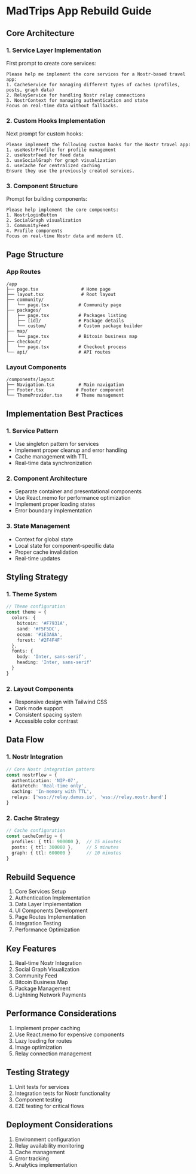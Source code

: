 # MadTrips App Rebuild Guide

## Core Architecture

### 1. Service Layer Implementation
First prompt to create core services:
```
Please help me implement the core services for a Nostr-based travel app:
1. CacheService for managing different types of caches (profiles, posts, graph data)
2. RelayService for handling Nostr relay connections
3. NostrContext for managing authentication and state
Focus on real-time data without fallbacks.
```

### 2. Custom Hooks Implementation
Next prompt for custom hooks:
```
Please implement the following custom hooks for the Nostr travel app:
1. useNostrProfile for profile management
2. useNostrFeed for feed data
3. useSocialGraph for graph visualization
4. useCache for centralized caching
Ensure they use the previously created services.
```

### 3. Component Structure
Prompt for building components:
```
Please help implement the core components:
1. NostrLoginButton
2. SocialGraph visualization
3. CommunityFeed
4. Profile components
Focus on real-time Nostr data and modern UI.
```

## Page Structure

### App Routes
```
/app
├── page.tsx                # Home page
├── layout.tsx              # Root layout
├── community/             
│   └── page.tsx           # Community page
├── packages/              
│   ├── page.tsx           # Packages listing
│   ├── [id]/              # Package details
│   └── custom/            # Custom package builder
├── map/                   
│   └── page.tsx           # Bitcoin business map
├── checkout/              
│   └── page.tsx           # Checkout process
└── api/                   # API routes
```

### Layout Components
```
/components/layout
├── Navigation.tsx         # Main navigation
├── Footer.tsx            # Footer component
└── ThemeProvider.tsx     # Theme management
```

## Implementation Best Practices

### 1. Service Pattern
- Use singleton pattern for services
- Implement proper cleanup and error handling
- Cache management with TTL
- Real-time data synchronization

### 2. Component Architecture
- Separate container and presentational components
- Use React.memo for performance optimization
- Implement proper loading states
- Error boundary implementation

### 3. State Management
- Context for global state
- Local state for component-specific data
- Proper cache invalidation
- Real-time updates

## Styling Strategy

### 1. Theme System
```typescript
// Theme configuration
const theme = {
  colors: {
    bitcoin: '#F7931A',
    sand: '#F5F5DC',
    ocean: '#1E3A8A',
    forest: '#2F4F4F'
  },
  fonts: {
    body: 'Inter, sans-serif',
    heading: 'Inter, sans-serif'
  }
}
```

### 2. Layout Components
- Responsive design with Tailwind CSS
- Dark mode support
- Consistent spacing system
- Accessible color contrast

## Data Flow

### 1. Nostr Integration
```typescript
// Core Nostr integration pattern
const nostrFlow = {
  authentication: 'NIP-07',
  dataFetch: 'Real-time only',
  caching: 'In-memory with TTL',
  relays: ['wss://relay.damus.io', 'wss://relay.nostr.band']
}
```

### 2. Cache Strategy
```typescript
// Cache configuration
const cacheConfig = {
  profiles: { ttl: 900000 },  // 15 minutes
  posts: { ttl: 300000 },     // 5 minutes
  graph: { ttl: 600000 }      // 10 minutes
}
```

## Rebuild Sequence

1. Core Services Setup
2. Authentication Implementation
3. Data Layer Implementation
4. UI Components Development
5. Page Routes Implementation
6. Integration Testing
7. Performance Optimization

## Key Features

1. Real-time Nostr Integration
2. Social Graph Visualization
3. Community Feed
4. Bitcoin Business Map
5. Package Management
6. Lightning Network Payments

## Performance Considerations

1. Implement proper caching
2. Use React.memo for expensive components
3. Lazy loading for routes
4. Image optimization
5. Relay connection management

## Testing Strategy

1. Unit tests for services
2. Integration tests for Nostr functionality
3. Component testing
4. E2E testing for critical flows

## Deployment Considerations

1. Environment configuration
2. Relay availability monitoring
3. Cache management
4. Error tracking
5. Analytics implementation 